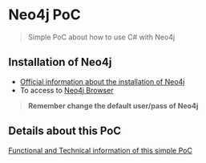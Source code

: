 # Neo4j PoC
> Simple PoC about how to use C# with Neo4j

## Installation of Neo4j

* [Official information about the installation of Neo4j](https://neo4j.com/docs/operations-manual/current/installation/)
* To access to [Neo4j Browser](http://localhost:7474/browser)

> **Remember change the default user/pass of Neo4j**

## Details about this PoC

[Functional and Technical information of this simple PoC](documentation/documentation.md)
